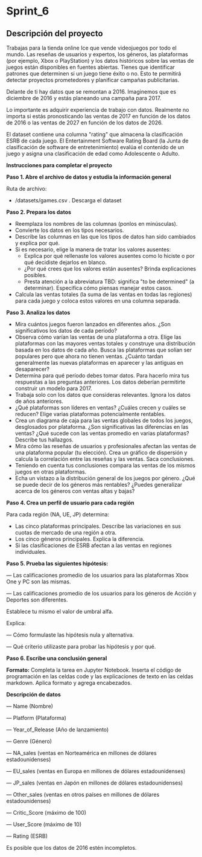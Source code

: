 # Sprint_6

## **Descripción del proyecto**

Trabajas para la tienda online Ice que vende videojuegos por todo el mundo. Las reseñas de usuarios y expertos, los géneros, las plataformas (por ejemplo, Xbox o PlayStation) y los datos históricos sobre las ventas de juegos están disponibles en fuentes abiertas. Tienes que identificar patrones que determinen si un juego tiene éxito o no. Esto te permitirá detectar proyectos prometedores y planificar campañas publicitarias.

Delante de ti hay datos que se remontan a 2016. Imaginemos que es diciembre de 2016 y estás planeando una campaña para 2017.

Lo importante es adquirir experiencia de trabajo con datos. Realmente no importa si estás pronosticando las ventas de 2017 en función de los datos de 2016 o las ventas de 2027 en función de los datos de 2026.

El dataset contiene una columna "rating" que almacena la clasificación ESRB de cada juego. El Entertainment Software Rating Board (la Junta de clasificación de software de entretenimiento) evalúa el contenido de un juego y asigna una clasificación de edad como Adolescente o Adulto.

**Instrucciones para completar el proyecto**

**Paso 1. Abre el archivo de datos y estudia la información general**

Ruta de archivo:

* /datasets/games.csv . Descarga el dataset

**Paso 2. Prepara los datos**

* Reemplaza los nombres de las columnas (ponlos en minúsculas).
* Convierte los datos en los tipos necesarios.
* Describe las columnas en las que los tipos de datos han sido cambiados y explica por qué.
* Si es necesario, elige la manera de tratar los valores ausentes:
    * Explica por qué rellenaste los valores ausentes como lo hiciste o por qué decidiste dejarlos en blanco.
    * ¿Por qué crees que los valores están ausentes? Brinda explicaciones posibles.
    * Presta atención a la abreviatura TBD: significa "to be determined" (a determinar). Especifica cómo piensas manejar estos casos.
* Calcula las ventas totales (la suma de las ventas en todas las regiones) para cada juego y coloca estos valores en una columna separada.

**Paso 3. Analiza los datos**

* Mira cuántos juegos fueron lanzados en diferentes años. ¿Son significativos los datos de cada período?
* Observa cómo varían las ventas de una plataforma a otra. Elige las plataformas con las mayores ventas totales y construye una distribución basada en los datos de cada año. Busca las plataformas que solían ser populares pero que ahora no tienen ventas. ¿Cuánto tardan generalmente las nuevas plataformas en aparecer y las antiguas en desaparecer?
* Determina para qué período debes tomar datos. Para hacerlo mira tus respuestas a las preguntas anteriores. Los datos deberían permitirte construir un modelo para 2017.
* Trabaja solo con los datos que consideras relevantes. Ignora los datos de años anteriores.
* ¿Qué plataformas son líderes en ventas? ¿Cuáles crecen y cuáles se reducen? Elige varias plataformas potencialmente rentables.
* Crea un diagrama de caja para las ventas globales de todos los juegos, desglosados por plataforma. ¿Son significativas las diferencias en las ventas? ¿Qué sucede con las ventas promedio en varias plataformas? Describe tus hallazgos.
* Mira cómo las reseñas de usuarios y profesionales afectan las ventas de una plataforma popular (tu elección). Crea un gráfico de dispersión y calcula la correlación entre las reseñas y las ventas. Saca conclusiones.
* Teniendo en cuenta tus conclusiones compara las ventas de los mismos juegos en otras plataformas.
* Echa un vistazo a la distribución general de los juegos por género. ¿Qué se puede decir de los géneros más rentables? ¿Puedes generalizar acerca de los géneros con ventas altas y bajas?

**Paso 4. Crea un perfil de usuario para cada región**

Para cada región (NA, UE, JP) determina:

* Las cinco plataformas principales. Describe las variaciones en sus cuotas de mercado de una región a otra.
* Los cinco géneros principales. Explica la diferencia.
* Si las clasificaciones de ESRB afectan a las ventas en regiones individuales.

**Paso 5. Prueba las siguientes hipótesis:**

— Las calificaciones promedio de los usuarios para las plataformas Xbox One y PC son las mismas.

— Las calificaciones promedio de los usuarios para los géneros de Acción y Deportes son diferentes.

Establece tu mismo el valor de umbral alfa.

Explica:

— Cómo formulaste las hipótesis nula y alternativa.

— Qué criterio utilizaste para probar las hipótesis y por qué.

**Paso 6. Escribe una conclusión general**

**Formato:** Completa la tarea en Jupyter Notebook. Inserta el código de programación en las celdas code y las explicaciones de texto en las celdas markdown. Aplica formato y agrega encabezados.

**Descripción de datos**

— Name (Nombre)

— Platform (Plataforma)

— Year_of_Release (Año de lanzamiento)

— Genre (Género) 

— NA_sales (ventas en Norteamérica en millones de dólares estadounidenses) 

— EU_sales (ventas en Europa en millones de dólares estadounidenses) 

— JP_sales (ventas en Japón en millones de dólares estadounidenses) 

— Other_sales (ventas en otros países en millones de dólares estadounidenses) 

— Critic_Score (máximo de 100) 

— User_Score (máximo de 10) 

— Rating (ESRB)

Es posible que los datos de 2016 estén incompletos.
